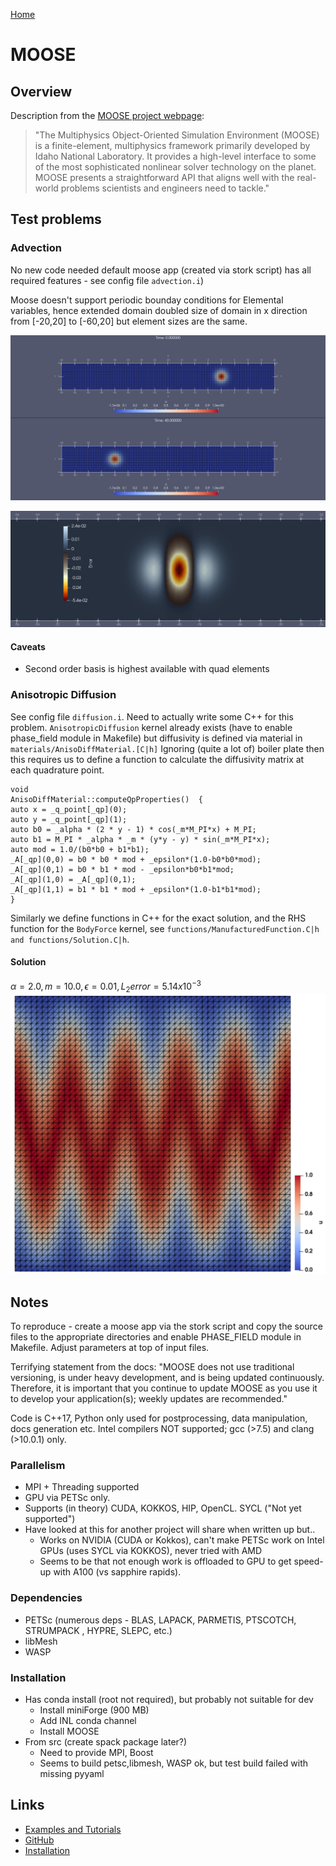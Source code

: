 [Home](../readme.md)
# MOOSE

## Overview

Description from the [MOOSE project webpage](https://mooseframework.inl.gov/):

> "The Multiphysics Object-Oriented Simulation Environment (MOOSE) is a finite-element, multiphysics framework primarily developed by Idaho National Laboratory. It provides a high-level interface to some of the most sophisticated nonlinear solver technology on the planet. MOOSE presents a straightforward API that aligns well with the real-world problems scientists and engineers need to tackle."


## Test problems

### Advection

No new code needed default moose app (created via stork script) has all required features - see config file ```advection.i```)

Moose doesn't support periodic bounday conditions for Elemental variables, hence
extended domain doubled size of domain in x direction from [-20,20] to [-60,20]
but element sizes are the same.

![Results at time 0 and time 40](img/Start_and_End.png)

![Error at time 40](img/error.png "Error")

#### Caveats
- Second order basis is highest available with quad elements

### Anisotropic Diffusion

See config file  ```diffusion.i```. 
Need to actually write some C++ for this problem. ```AnisotropicDiffusion``` kernel
already exists (have to enable phase_field module in Makefile) but diffusivity is defined via material in ```materials/AnisoDiffMaterial.[C|h]```
Ignoring (quite a lot of) boiler plate then this requires us to define a function
to calculate the diffusivity matrix at each quadrature point.

```
void
AnisoDiffMaterial::computeQpProperties()  {
auto x = _q_point[_qp](0);
auto y = _q_point[_qp](1);
auto b0 = _alpha * (2 * y - 1) * cos(_m*M_PI*x) + M_PI; 
auto b1 = M_PI * _alpha * _m * (y*y - y) * sin(_m*M_PI*x);
auto mod = 1.0/(b0*b0 + b1*b1);
_A[_qp](0,0) = b0 * b0 * mod + _epsilon*(1.0-b0*b0*mod);  
_A[_qp](0,1) = b0 * b1 * mod - _epsilon*b0*b1*mod;  
_A[_qp](1,0) = _A[_qp](0,1);
_A[_qp](1,1) = b1 * b1 * mod + _epsilon*(1.0-b1*b1*mod);
}
```
Similarly we define functions in C++ for the exact solution, and the
RHS function for the ```BodyForce``` kernel, see ```functions/ManufacturedFunction.C|h and functions/Solution.C|h```.

#### Solution

$\alpha = 2.0,\, m = 10.0,\, \epsilon = 0.01,\, L_2 error =  5.14x10^{-3}$
![Anisotropic diffusion](img/AnisotropicDiffusion.png "Anisotopic Diffusion solution")


## Notes

To reproduce - create a moose app via the stork script and copy the source files
to the appropriate directories and enable PHASE_FIELD module in Makefile. Adjust
parameters at top of input files.

Terrifying statement from the docs: "MOOSE does not use traditional versioning, is under heavy development, and is being updated continuously. Therefore, it is important that you continue to update MOOSE as you use it to develop your application(s); weekly updates are recommended."

Code is C++17, Python only used for postprocessing, data manipulation, docs generation etc.
Intel compilers NOT supported; gcc (>7.5) and clang (>10.0.1) only.

### Parallelism

- MPI + Threading supported
- GPU via PETSc only.
- Supports (in theory) CUDA, KOKKOS, HIP, OpenCL. SYCL ("Not yet supported")
- Have looked at this for another project will share when written up but..
    - Works on NVIDIA (CUDA or Kokkos), can't make PETSc work on Intel GPUs
      (uses SYCL via KOKKOS), never tried with AMD 
    - Seems to be that not enough work is offloaded to GPU to get speed-up with
      A100 (vs sapphire rapids).


### Dependencies

- PETSc (numerous deps - BLAS, LAPACK, PARMETIS, PTSCOTCH, STRUMPACK , HYPRE, SLEPC, etc.)
- libMesh
- WASP

### Installation

- Has conda install (root not required), but probably not suitable for dev
  - Install miniForge (900 MB)
  - Add INL conda channel
  - Install MOOSE
- From src (create spack package later?)
  - Need to provide MPI, Boost
  - Seems to build petsc,libmesh, WASP ok, but test build failed with missing pyyaml

## Links

- [Examples and Tutorials](https://mooseframework.inl.gov/getting_started/examples_and_tutorials/index.html)
- [GitHub](https://github.com/idaholab/moose)
- [Installation](https://mooseframework.inl.gov/getting_started/installation/index.html)
